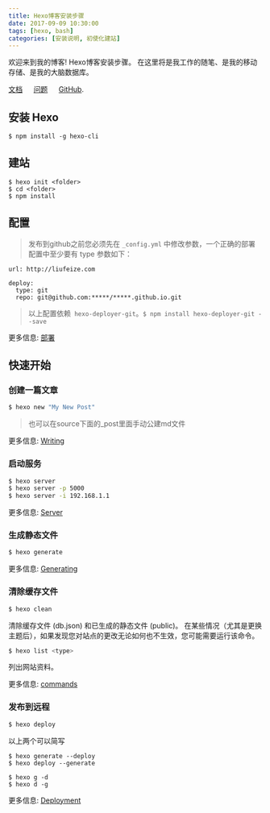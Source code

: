 ```yaml
---
title: Hexo博客安装步骤
date: 2017-09-09 10:30:00
tags: [hexo, bash]
categories: [安装说明, 初使化建站]
---
```

欢迎来到我的博客! 
Hexo博客安装步骤。
在这里将是我工作的随笔、是我的移动存储、是我的大脑数据库。

<!-- more --> 
[文档](https://hexo.io/docs/) &emsp; [问题](https://hexo.io/docs/troubleshooting.html) &emsp; [GitHub](https://github.com/hexojs/hexo/issues).

## 安装 Hexo

```
$ npm install -g hexo-cli
```

## 建站

```
$ hexo init <folder>
$ cd <folder>
$ npm install
```

## 配置

> 发布到github之前您必须先在 `_config.yml` 中修改参数，一个正确的部署配置中至少要有 type 参数如下：

```
url: http://liufeize.com

deploy:
  type: git
  repo: git@github.com:*****/*****.github.io.git
```
> 以上配置依赖` hexo-deployer-git`。`$ npm install hexo-deployer-git --save`

更多信息: [部署](https://hexo.io/zh-cn/docs/deployment.html)

## 快速开始

### 创建一篇文章

``` bash
$ hexo new "My New Post"
```
> 也可以在source下面的_post里面手动公建md文件


更多信息: [Writing](https://hexo.io/docs/writing.html)

### 启动服务

``` bash
$ hexo server
$ hexo server -p 5000
$ hexo server -i 192.168.1.1
```

更多信息: [Server](https://hexo.io/docs/server.html)

### 生成静态文件

``` bash
$ hexo generate
```

更多信息: [Generating](https://hexo.io/docs/generating.html)

### 清除缓存文件

``` bash
$ hexo clean
```
清除缓存文件 (db.json) 和已生成的静态文件 (public)。
在某些情况（尤其是更换主题后），如果发现您对站点的更改无论如何也不生效，您可能需要运行该命令。

``` bash
$ hexo list <type>
```
列出网站资料。

更多信息: [commands](https://hexo.io/zh-cn/docs/commands.html)

### 发布到远程

``` bash
$ hexo deploy
```
以上两个可以简写
```
$ hexo generate --deploy
$ hexo deploy --generate

$ hexo g -d
$ hexo d -g
```

更多信息: [Deployment](https://hexo.io/docs/deployment.html)

